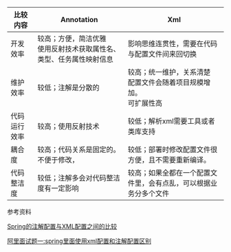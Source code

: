 

| 比较内容     | Annotation                                                   | Xml                                                          |
| ------------ | ------------------------------------------------------------ | ------------------------------------------------------------ |
| 开发效率     | 较高；方便，简洁优雅<br>使用反射技术获取属性名、类型、任务属性映射信息 | 影响思维连贯性，需要在代码与配置文件间来回切换               |
| 维护效率     | 较低；注解是分散的<br>                                       | 较高；统一维护，关系清楚<br>配置文件会随着项目规模增加。<br>可扩展性高 |
| 代码运行效率 | 较高；使用反射技术                                           | 较低；解析xml需要工具或者类库支持                            |
| 耦合度       | 较高；代码关系是固定的。不便于修改，                         | 较低；部署时修改配置文件很方便，且不需要重新编译。           |
| 代码整洁度   | 较低；注解多会对代码整洁度有一定影响                         | 较高；如果全都在一个配置文件里，会有点乱，可以根据业务分多个文件 |




参考资料

[Spring的注解配置与XML配置之间的比较](https://www.cnblogs.com/heiming/p/8243022.html)

[阿里面试题一:spring里面使用xml配置和注解配置区别](http://www.sohu.com/a/307507321_120023635)

